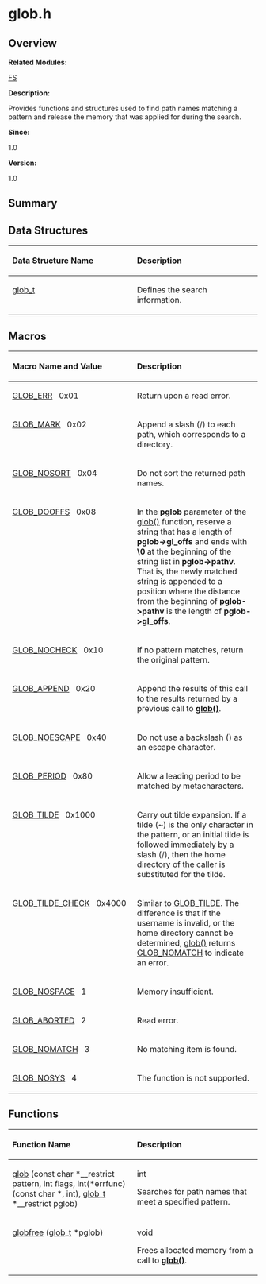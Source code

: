 # glob.h<a name="ZH-CN_TOPIC_0000001055308033"></a>

## **Overview**<a name="section572754746084829"></a>

**Related Modules:**

[FS](FS.md)

**Description:**

Provides functions and structures used to find path names matching a pattern and release the memory that was applied for during the search. 

**Since:**

1.0

**Version:**

1.0

## **Summary**<a name="section1552077715084829"></a>

## Data Structures<a name="nested-classes"></a>

<a name="table851029188084829"></a>
<table><thead align="left"><tr id="row1182889479084829"><th class="cellrowborder" valign="top" width="50%" id="mcps1.1.3.1.1"><p id="p801071897084829"><a name="p801071897084829"></a><a name="p801071897084829"></a>Data Structure Name</p>
</th>
<th class="cellrowborder" valign="top" width="50%" id="mcps1.1.3.1.2"><p id="p1624095394084829"><a name="p1624095394084829"></a><a name="p1624095394084829"></a>Description</p>
</th>
</tr>
</thead>
<tbody><tr id="row437299338084829"><td class="cellrowborder" valign="top" width="50%" headers="mcps1.1.3.1.1 "><p id="p1445595099084829"><a name="p1445595099084829"></a><a name="p1445595099084829"></a><a href="glob_t.md">glob_t</a></p>
</td>
<td class="cellrowborder" valign="top" width="50%" headers="mcps1.1.3.1.2 "><p id="p1074953724084829"><a name="p1074953724084829"></a><a name="p1074953724084829"></a>Defines the search information. </p>
</td>
</tr>
</tbody>
</table>

## Macros<a name="define-members"></a>

<a name="table1269791357084829"></a>
<table><thead align="left"><tr id="row921111961084829"><th class="cellrowborder" valign="top" width="50%" id="mcps1.1.3.1.1"><p id="p1243014806084829"><a name="p1243014806084829"></a><a name="p1243014806084829"></a>Macro Name and Value</p>
</th>
<th class="cellrowborder" valign="top" width="50%" id="mcps1.1.3.1.2"><p id="p65923406084829"><a name="p65923406084829"></a><a name="p65923406084829"></a>Description</p>
</th>
</tr>
</thead>
<tbody><tr id="row1523967329084829"><td class="cellrowborder" valign="top" width="50%" headers="mcps1.1.3.1.1 "><p id="p1546194649084829"><a name="p1546194649084829"></a><a name="p1546194649084829"></a><a href="FS.md#ga9e77b0b20a1c1d66cdf924a07776f360">GLOB_ERR</a>&nbsp;&nbsp;&nbsp;0x01</p>
</td>
<td class="cellrowborder" valign="top" width="50%" headers="mcps1.1.3.1.2 "><p id="p1691670328084829"><a name="p1691670328084829"></a><a name="p1691670328084829"></a>Return upon a read error. </p>
</td>
</tr>
<tr id="row1829501756084829"><td class="cellrowborder" valign="top" width="50%" headers="mcps1.1.3.1.1 "><p id="p920297224084829"><a name="p920297224084829"></a><a name="p920297224084829"></a><a href="FS.md#gac6ec2b6ae844d895de9685a689dd27f0">GLOB_MARK</a>&nbsp;&nbsp;&nbsp;0x02</p>
</td>
<td class="cellrowborder" valign="top" width="50%" headers="mcps1.1.3.1.2 "><p id="p391599919084829"><a name="p391599919084829"></a><a name="p391599919084829"></a>Append a slash (/) to each path, which corresponds to a directory. </p>
</td>
</tr>
<tr id="row1415074615084829"><td class="cellrowborder" valign="top" width="50%" headers="mcps1.1.3.1.1 "><p id="p643612401084829"><a name="p643612401084829"></a><a name="p643612401084829"></a><a href="FS.md#ga4eba6cedebdfe13f924d9b4a489bfe83">GLOB_NOSORT</a>&nbsp;&nbsp;&nbsp;0x04</p>
</td>
<td class="cellrowborder" valign="top" width="50%" headers="mcps1.1.3.1.2 "><p id="p704089182084829"><a name="p704089182084829"></a><a name="p704089182084829"></a>Do not sort the returned path names. </p>
</td>
</tr>
<tr id="row89617264084829"><td class="cellrowborder" valign="top" width="50%" headers="mcps1.1.3.1.1 "><p id="p842829892084829"><a name="p842829892084829"></a><a name="p842829892084829"></a><a href="FS.md#ga8ae13e97ae5da0993fe526c406337c62">GLOB_DOOFFS</a>&nbsp;&nbsp;&nbsp;0x08</p>
</td>
<td class="cellrowborder" valign="top" width="50%" headers="mcps1.1.3.1.2 "><p id="p1406679358084829"><a name="p1406679358084829"></a><a name="p1406679358084829"></a>In the <strong id="b841089712084829"><a name="b841089712084829"></a><a name="b841089712084829"></a>pglob</strong> parameter of the <a href="FS.md#gae98601409da7fd3c85a9c219e1a9020c">glob()</a> function, reserve a string that has a length of <strong id="b1578675804084829"><a name="b1578675804084829"></a><a name="b1578675804084829"></a>pglob-&gt;gl_offs</strong> and ends with <strong id="b89235847084829"><a name="b89235847084829"></a><a name="b89235847084829"></a>\0</strong> at the beginning of the string list in <strong id="b452447406084829"><a name="b452447406084829"></a><a name="b452447406084829"></a>pglob-&gt;pathv</strong>. That is, the newly matched string is appended to a position where the distance from the beginning of <strong id="b1122246771084829"><a name="b1122246771084829"></a><a name="b1122246771084829"></a>pglob-&gt;pathv</strong> is the length of <strong id="b1229170861084829"><a name="b1229170861084829"></a><a name="b1229170861084829"></a>pglob-&gt;gl_offs</strong>. </p>
</td>
</tr>
<tr id="row2030229998084829"><td class="cellrowborder" valign="top" width="50%" headers="mcps1.1.3.1.1 "><p id="p1518127165084829"><a name="p1518127165084829"></a><a name="p1518127165084829"></a><a href="FS.md#gaf183b2f40936442579be8d62b87e6fc6">GLOB_NOCHECK</a>&nbsp;&nbsp;&nbsp;0x10</p>
</td>
<td class="cellrowborder" valign="top" width="50%" headers="mcps1.1.3.1.2 "><p id="p2102044908084829"><a name="p2102044908084829"></a><a name="p2102044908084829"></a>If no pattern matches, return the original pattern. </p>
</td>
</tr>
<tr id="row1218378541084829"><td class="cellrowborder" valign="top" width="50%" headers="mcps1.1.3.1.1 "><p id="p1272514364084829"><a name="p1272514364084829"></a><a name="p1272514364084829"></a><a href="FS.md#ga7e586df07bb159e904a61d8470f1fda2">GLOB_APPEND</a>&nbsp;&nbsp;&nbsp;0x20</p>
</td>
<td class="cellrowborder" valign="top" width="50%" headers="mcps1.1.3.1.2 "><p id="p1226142420084829"><a name="p1226142420084829"></a><a name="p1226142420084829"></a>Append the results of this call to the results returned by a previous call to <strong id="b454526392084829"><a name="b454526392084829"></a><a name="b454526392084829"></a><a href="FS.md#gae98601409da7fd3c85a9c219e1a9020c">glob()</a></strong>. </p>
</td>
</tr>
<tr id="row1816525675084829"><td class="cellrowborder" valign="top" width="50%" headers="mcps1.1.3.1.1 "><p id="p78832252084829"><a name="p78832252084829"></a><a name="p78832252084829"></a><a href="FS.md#gad21c37825788f86d5fefea803276f746">GLOB_NOESCAPE</a>&nbsp;&nbsp;&nbsp;0x40</p>
</td>
<td class="cellrowborder" valign="top" width="50%" headers="mcps1.1.3.1.2 "><p id="p651301932084829"><a name="p651301932084829"></a><a name="p651301932084829"></a>Do not use a backslash () as an escape character. </p>
</td>
</tr>
<tr id="row20199397084829"><td class="cellrowborder" valign="top" width="50%" headers="mcps1.1.3.1.1 "><p id="p1712475689084829"><a name="p1712475689084829"></a><a name="p1712475689084829"></a><a href="FS.md#gab548aece9c1254c6c08475ce8c6274a2">GLOB_PERIOD</a>&nbsp;&nbsp;&nbsp;0x80</p>
</td>
<td class="cellrowborder" valign="top" width="50%" headers="mcps1.1.3.1.2 "><p id="p630660745084829"><a name="p630660745084829"></a><a name="p630660745084829"></a>Allow a leading period to be matched by metacharacters. </p>
</td>
</tr>
<tr id="row2113776536084829"><td class="cellrowborder" valign="top" width="50%" headers="mcps1.1.3.1.1 "><p id="p533481697084829"><a name="p533481697084829"></a><a name="p533481697084829"></a><a href="FS.md#ga4f1c6c0dae8dfefcf3032fed1b5cd0fe">GLOB_TILDE</a>&nbsp;&nbsp;&nbsp;0x1000</p>
</td>
<td class="cellrowborder" valign="top" width="50%" headers="mcps1.1.3.1.2 "><p id="p407837023084829"><a name="p407837023084829"></a><a name="p407837023084829"></a>Carry out tilde expansion. If a tilde (~) is the only character in the pattern, or an initial tilde is followed immediately by a slash (/), then the home directory of the caller is substituted for the tilde. </p>
</td>
</tr>
<tr id="row1250078573084829"><td class="cellrowborder" valign="top" width="50%" headers="mcps1.1.3.1.1 "><p id="p674181761084829"><a name="p674181761084829"></a><a name="p674181761084829"></a><a href="FS.md#gacf779f5283225f7a1507122f75418103">GLOB_TILDE_CHECK</a>&nbsp;&nbsp;&nbsp;0x4000</p>
</td>
<td class="cellrowborder" valign="top" width="50%" headers="mcps1.1.3.1.2 "><p id="p690783592084829"><a name="p690783592084829"></a><a name="p690783592084829"></a>Similar to <a href="FS.md#ga4f1c6c0dae8dfefcf3032fed1b5cd0fe">GLOB_TILDE</a>. The difference is that if the username is invalid, or the home directory cannot be determined, <a href="FS.md#gae98601409da7fd3c85a9c219e1a9020c">glob()</a> returns <a href="FS.md#gaed760cf90fd4398067cdb679ebe60312">GLOB_NOMATCH</a> to indicate an error. </p>
</td>
</tr>
<tr id="row1761579581084829"><td class="cellrowborder" valign="top" width="50%" headers="mcps1.1.3.1.1 "><p id="p1973854846084829"><a name="p1973854846084829"></a><a name="p1973854846084829"></a><a href="FS.md#gab53de39e075e6fb9a11678341772930b">GLOB_NOSPACE</a>&nbsp;&nbsp;&nbsp;1</p>
</td>
<td class="cellrowborder" valign="top" width="50%" headers="mcps1.1.3.1.2 "><p id="p893738568084829"><a name="p893738568084829"></a><a name="p893738568084829"></a>Memory insufficient. </p>
</td>
</tr>
<tr id="row277775868084829"><td class="cellrowborder" valign="top" width="50%" headers="mcps1.1.3.1.1 "><p id="p382589757084829"><a name="p382589757084829"></a><a name="p382589757084829"></a><a href="FS.md#gab5de50cedafa21283878657d05fb2ba8">GLOB_ABORTED</a>&nbsp;&nbsp;&nbsp;2</p>
</td>
<td class="cellrowborder" valign="top" width="50%" headers="mcps1.1.3.1.2 "><p id="p1211067513084829"><a name="p1211067513084829"></a><a name="p1211067513084829"></a>Read error. </p>
</td>
</tr>
<tr id="row61784323084829"><td class="cellrowborder" valign="top" width="50%" headers="mcps1.1.3.1.1 "><p id="p231068112084829"><a name="p231068112084829"></a><a name="p231068112084829"></a><a href="FS.md#gaed760cf90fd4398067cdb679ebe60312">GLOB_NOMATCH</a>&nbsp;&nbsp;&nbsp;3</p>
</td>
<td class="cellrowborder" valign="top" width="50%" headers="mcps1.1.3.1.2 "><p id="p483883906084829"><a name="p483883906084829"></a><a name="p483883906084829"></a>No matching item is found. </p>
</td>
</tr>
<tr id="row1860085201084829"><td class="cellrowborder" valign="top" width="50%" headers="mcps1.1.3.1.1 "><p id="p727072868084829"><a name="p727072868084829"></a><a name="p727072868084829"></a><a href="FS.md#ga121ff4729e5e2d403808f90e6a47a113">GLOB_NOSYS</a>&nbsp;&nbsp;&nbsp;4</p>
</td>
<td class="cellrowborder" valign="top" width="50%" headers="mcps1.1.3.1.2 "><p id="p431372935084829"><a name="p431372935084829"></a><a name="p431372935084829"></a>The function is not supported. </p>
</td>
</tr>
</tbody>
</table>

## Functions<a name="func-members"></a>

<a name="table1197976783084829"></a>
<table><thead align="left"><tr id="row482465376084829"><th class="cellrowborder" valign="top" width="50%" id="mcps1.1.3.1.1"><p id="p23349820084829"><a name="p23349820084829"></a><a name="p23349820084829"></a>Function Name</p>
</th>
<th class="cellrowborder" valign="top" width="50%" id="mcps1.1.3.1.2"><p id="p250473037084829"><a name="p250473037084829"></a><a name="p250473037084829"></a>Description</p>
</th>
</tr>
</thead>
<tbody><tr id="row976811098084829"><td class="cellrowborder" valign="top" width="50%" headers="mcps1.1.3.1.1 "><p id="p759945964084829"><a name="p759945964084829"></a><a name="p759945964084829"></a><a href="FS.md#gae98601409da7fd3c85a9c219e1a9020c">glob</a> (const char *__restrict pattern, int flags, int(*errfunc)(const char *, int), <a href="glob_t.md">glob_t</a> *__restrict pglob)</p>
</td>
<td class="cellrowborder" valign="top" width="50%" headers="mcps1.1.3.1.2 "><p id="p2123944530084829"><a name="p2123944530084829"></a><a name="p2123944530084829"></a>int&nbsp;</p>
<p id="p1133187975084829"><a name="p1133187975084829"></a><a name="p1133187975084829"></a>Searches for path names that meet a specified pattern. </p>
</td>
</tr>
<tr id="row1954828514084829"><td class="cellrowborder" valign="top" width="50%" headers="mcps1.1.3.1.1 "><p id="p749775914084829"><a name="p749775914084829"></a><a name="p749775914084829"></a><a href="FS.md#gaa43d417234c8572d6e98fb1dc12a4794">globfree</a> (<a href="glob_t.md">glob_t</a> *pglob)</p>
</td>
<td class="cellrowborder" valign="top" width="50%" headers="mcps1.1.3.1.2 "><p id="p1758449252084829"><a name="p1758449252084829"></a><a name="p1758449252084829"></a>void&nbsp;</p>
<p id="p1904510346084829"><a name="p1904510346084829"></a><a name="p1904510346084829"></a>Frees allocated memory from a call to <strong id="b2116342122084829"><a name="b2116342122084829"></a><a name="b2116342122084829"></a><a href="FS.md#gae98601409da7fd3c85a9c219e1a9020c">glob()</a></strong>. </p>
</td>
</tr>
</tbody>
</table>

